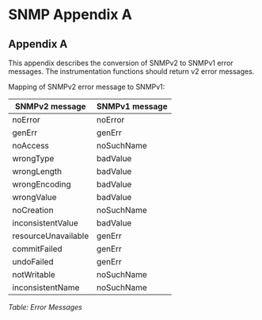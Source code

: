 <!--
%CopyrightBegin%

SPDX-License-Identifier: Apache-2.0

Copyright Ericsson AB 2023-2025. All Rights Reserved.

Licensed under the Apache License, Version 2.0 (the "License");
you may not use this file except in compliance with the License.
You may obtain a copy of the License at

    http://www.apache.org/licenses/LICENSE-2.0

Unless required by applicable law or agreed to in writing, software
distributed under the License is distributed on an "AS IS" BASIS,
WITHOUT WARRANTIES OR CONDITIONS OF ANY KIND, either express or implied.
See the License for the specific language governing permissions and
limitations under the License.

%CopyrightEnd%
-->
# SNMP Appendix A

## Appendix A

This appendix describes the conversion of SNMPv2 to SNMPv1 error messages. The
instrumentation functions should return v2 error messages.

Mapping of SNMPv2 error message to SNMPv1:

| SNMPv2 message      | SNMPv1 message |
| ------------------- | -------------- |
| noError             | noError        |
| genErr              | genErr         |
| noAccess            | noSuchName     |
| wrongType           | badValue       |
| wrongLength         | badValue       |
| wrongEncoding       | badValue       |
| wrongValue          | badValue       |
| noCreation          | noSuchName     |
| inconsistentValue   | badValue       |
| resourceUnavailable | genErr         |
| commitFailed        | genErr         |
| undoFailed          | genErr         |
| notWritable         | noSuchName     |
| inconsistentName    | noSuchName     |

_Table: Error Messages_
